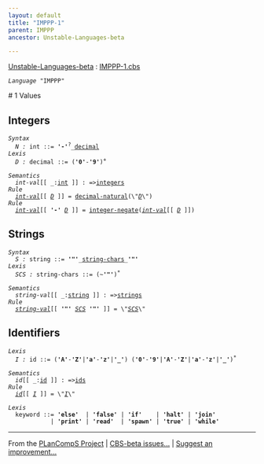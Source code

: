 ```yaml
---
layout: default
title: "IMPPP-1"
parent: IMPPP
ancestor: Unstable-Languages-beta

---
```


[Unstable-Languages-beta] : [IMPPP-1.cbs]

<div class="highlighter-rouge"><pre class="highlight"><code><i class="keyword">Language</i> <span id="Language_IMPPP">"IMPPP"</span></code></pre></div>
# <span id="SectionNumber_1">1</span> Values

## Integers


<div class="highlighter-rouge"><pre class="highlight"><code><i class="keyword">Syntax</i>
  <i class="keyword"></i><i class="var"><i class="var"><span id="VariableStem_N">N</span></i> :</i> <span class="syn-name"><span id="SyntaxName_int">int</span></span> ::= <b class="atom">'-'</b><sup class="sup">?</sup>_<span class="syn-name"><a href="#SyntaxName_decimal">decimal</a></span>
<i class="keyword">Lexis</i>
  <i class="keyword"></i><i class="var"><i class="var"><span id="VariableStem_D">D</span></i> :</i> <span class="syn-name"><span id="SyntaxName_decimal">decimal</span></span> ::= (<b class="atom">'0'</b>-<b class="atom">'9'</b>)<sup class="sup">+</sup></code></pre></div>

<div class="highlighter-rouge"><pre class="highlight"><code><i class="keyword">Semantics</i>
  <i class="sem-name"><span id="SemanticsName_int-val">int-val</span></i>[[ _:<span class="syn-name"><a href="#SyntaxName_int">int</a></span> ]] : =><span class="name"><a href="../../../../../Funcons-beta/Values/Primitive/Integers/index.html#Name_integers">integers</a></span>
<i class="keyword">Rule</i>
  <i class="sem-name"><a href="#SemanticsName_int-val">int-val</a></i>[[ <span id="Variable75_D"><i class="var"><a href="#VariableStem_D">D</a></i></span> ]] = <span class="name"><a href="../../../../../Funcons-beta/Values/Primitive/Integers/index.html#Name_decimal-natural">decimal-natural</a></span>(\"<a href="#Variable75_D"><i class="var">D</i></a>\")
<i class="keyword">Rule</i>
  <i class="sem-name"><a href="#SemanticsName_int-val">int-val</a></i>[[ <b class="atom">'-'</b> <span id="Variable107_D"><i class="var"><a href="#VariableStem_D">D</a></i></span> ]] = <span class="name"><a href="../../../../../Funcons-beta/Values/Primitive/Integers/index.html#Name_integer-negate">integer-negate</a></span>(<i class="sem-name"><a href="#SemanticsName_int-val">int-val</a></i>[[ <a href="#Variable107_D"><i class="var">D</i></a> ]])</code></pre></div>


## Strings


<div class="highlighter-rouge"><pre class="highlight"><code><i class="keyword">Syntax</i>
  <i class="keyword"></i><i class="var"><i class="var"><span id="VariableStem_S">S</span></i> :</i> <span class="syn-name"><span id="SyntaxName_string">string</span></span> ::= <b class="atom">'"'</b>_<span class="syn-name"><a href="#SyntaxName_string-chars">string-chars</a></span>_<b class="atom">'"'</b>
<i class="keyword">Lexis</i>
  <i class="keyword"></i><i class="var"><i class="var"><span id="VariableStem_SCS">SCS</span></i> :</i> <span class="syn-name"><span id="SyntaxName_string-chars">string-chars</span></span> ::= (~<b class="atom">'"'</b>)<sup class="sup">*</sup></code></pre></div>

<div class="highlighter-rouge"><pre class="highlight"><code><i class="keyword">Semantics</i>
  <i class="sem-name"><span id="SemanticsName_string-val">string-val</span></i>[[ _:<span class="syn-name"><a href="#SyntaxName_string">string</a></span> ]] : =><span class="name"><a href="../../../../../Funcons-beta/Values/Composite/Strings/index.html#Name_strings">strings</a></span>
<i class="keyword">Rule</i>
  <i class="sem-name"><a href="#SemanticsName_string-val">string-val</a></i>[[ <b class="atom">'"'</b> <span id="Variable220_SCS"><i class="var"><a href="#VariableStem_SCS">SCS</a></i></span> <b class="atom">'"'</b> ]] = \"<a href="#Variable220_SCS"><i class="var">SCS</i></a>\"</code></pre></div>


## Identifiers

<div class="highlighter-rouge"><pre class="highlight"><code><i class="keyword">Lexis</i>
  <i class="keyword"></i><i class="var"><i class="var"><span id="VariableStem_I">I</span></i> :</i> <span class="syn-name"><span id="SyntaxName_id">id</span></span> ::= (<b class="atom">'A'</b>-<b class="atom">'Z'</b>|<b class="atom">'a'</b>-<b class="atom">'z'</b>|<b class="atom">'_'</b>) (<b class="atom">'0'</b>-<b class="atom">'9'</b>|<b class="atom">'A'</b>-<b class="atom">'Z'</b>|<b class="atom">'a'</b>-<b class="atom">'z'</b>|<b class="atom">'_'</b>)<sup class="sup">*</sup></code></pre></div>

<div class="highlighter-rouge"><pre class="highlight"><code><i class="keyword">Semantics</i>
  <i class="sem-name"><span id="SemanticsName_id">id</span></i>[[ _:<span class="syn-name"><a href="#SyntaxName_id">id</a></span> ]] : =><span class="name"><a href="../../../../../Funcons-beta/Computations/Normal/Binding/index.html#Name_ids">ids</a></span>
<i class="keyword">Rule</i>
  <i class="sem-name"><a href="#SemanticsName_id">id</a></i>[[ <span id="Variable320_I"><i class="var"><a href="#VariableStem_I">I</a></i></span> ]] = \"<a href="#Variable320_I"><i class="var">I</i></a>\"</code></pre></div>


<div class="highlighter-rouge"><pre class="highlight"><code><i class="keyword">Lexis</i>
  <i class="keyword"></i><i class="var"></i><span class="syn-name"><span id="SyntaxName_keyword">keyword</span></span> ::= <b class="atom">'else'</b>  | <b class="atom">'false'</b> | <b class="atom">'if'</b>    | <b class="atom">'halt'</b> | <b class="atom">'join'</b> 
            | <b class="atom">'print'</b> | <b class="atom">'read'</b>  | <b class="atom">'spawn'</b> | <b class="atom">'true'</b> | <b class="atom">'while'</b></code></pre></div>



[Funcons-beta]: /CBS-beta/docs/Funcons-beta
  "FUNCONS-BETA"
[Unstable-Funcons-beta]: /CBS-beta/docs/Unstable-Funcons-beta
  "UNSTABLE-FUNCONS-BETA"
[Languages-beta]: /CBS-beta/docs/Languages-beta
  "LANGUAGES-BETA"
[Unstable-Languages-beta]: /CBS-beta/docs/Unstable-Languages-beta
  "UNSTABLE-LANGUAGES-BETA"
[CBS-beta]: /CBS-beta 
  "CBS-BETA"


____

From the [PLanCompS Project] | [CBS-beta issues...] | [Suggest an improvement...]

[IMPPP-1.cbs]: /CBS-beta/Unstable-Languages-beta/IMP-Plus-Plus/IMPPP-cbs/IMPPP/IMPPP-1/IMPPP-1.cbs
  "CBS SOURCE FILE"
[PLanCompS Project]: https://plancomps.github.io
  "PROGRAMMING LANGUAGE COMPONENTS AND SPECIFICATIONS PROJECT HOME PAGE"
[CBS-beta issues...]: https://github.com/plancomps/CBS-beta/issues
  "CBS-BETA ISSUE REPORTS ON GITHUB"
[Suggest an improvement...]: mailto:plancomps@gmail.com?Subject=CBS-beta%20-%20comment&Body=Re%3A%20CBS-beta%20specification%20at%20IMPPP/IMPPP-1/IMPPP-1.cbs%0A%0AComment/Query/Issue/Suggestion%3A%0A%0A%0ASignature%3A%0A 
  "GENERATE AN EMAIL TEMPLATE"
